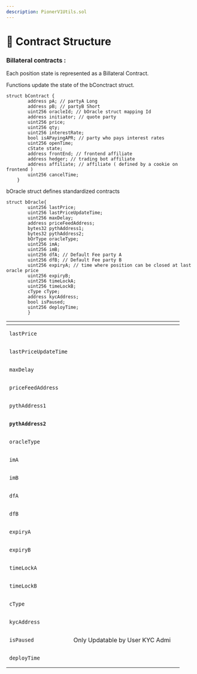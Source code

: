 ```yaml
---
description: PionerV1Utils.sol
---
```


# 📜 Contract Structure

### Billateral contracts :

Each position state is represented as a Billateral Contract.

Functions update the state of the bConctract struct.

```solidity
struct bContract { 
        address pA; // partyA Long
        address pB; // partyB Short
        uint256 oracleId; // bOracle struct mapping Id
        address initiator; // quote party
        uint256 price;
        uint256 qty;
        uint256 interestRate; 
        bool isAPayingAPR; // party who pays interest rates
        uint256 openTime;
        cState state;
        address frontEnd; // frontend affiliate
        address hedger; // trading bot affiliate
        address affiliate; // affiliate ( defined by a cookie on frontend )
        uint256 cancelTime;
    }
```

bOracle struct defines standardized contracts

```solidity
struct bOracle{
        uint256 lastPrice;
        uint256 lastPriceUpdateTime; 
        uint256 maxDelay;
        address priceFeedAddress;
        bytes32 pythAddress1;
        bytes32 pythAddress2;
        bOrType oracleType;
        uint256 imA;
        uint256 imB;
        uint256 dfA; // Default Fee party A
        uint256 dfB; // Default Fee party B
        uint256 expiryA; // time where position can be closed at last oracle price
        uint256 expiryB;
        uint256 timeLockA; 
        uint256 timeLockB;
        cType cType;
        address kycAddress; 
        bool isPaused;
        uint256 deployTime;
        }
```

<table data-header-hidden><thead><tr><th></th><th></th><th data-hidden></th></tr></thead><tbody><tr><td><pre><code>lastPrice
</code></pre></td><td></td><td></td></tr><tr><td><pre><code>lastPriceUpdateTime
</code></pre></td><td></td><td></td></tr><tr><td><pre><code>maxDelay
</code></pre></td><td></td><td></td></tr><tr><td><pre><code>priceFeedAddress
</code></pre></td><td></td><td></td></tr><tr><td><pre><code>pythAddress1
</code></pre></td><td></td><td></td></tr><tr><td><pre><code><strong>pythAddress2
</strong></code></pre></td><td></td><td></td></tr><tr><td><pre><code>oracleType
</code></pre></td><td></td><td></td></tr><tr><td><pre><code>imA
</code></pre></td><td></td><td></td></tr><tr><td><pre><code>imB
</code></pre></td><td></td><td></td></tr><tr><td><pre><code>dfA
</code></pre></td><td></td><td></td></tr><tr><td><pre><code>dfB
</code></pre></td><td></td><td></td></tr><tr><td><pre><code>expiryA
</code></pre></td><td></td><td></td></tr><tr><td><pre><code>expiryB
</code></pre></td><td></td><td></td></tr><tr><td><pre><code>timeLockA
</code></pre></td><td></td><td></td></tr><tr><td><pre><code>timeLockB
</code></pre></td><td></td><td></td></tr><tr><td><pre><code>cType
</code></pre></td><td></td><td></td></tr><tr><td><pre><code>kycAddress
</code></pre></td><td></td><td></td></tr><tr><td><pre><code>isPaused
</code></pre></td><td>Only Updatable by User KYC Admi</td><td></td></tr><tr><td><pre><code>deployTime
</code></pre></td><td></td><td></td></tr></tbody></table>
